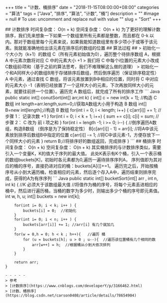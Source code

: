 +++
title = "计数、桶排序"
date = "2018-11-15T08:00:00+08:00"
categories = "算法"
tags = ["Java", "排序", "算法", "计数", "桶"]
description = ""
#image = null  # To use: uncomment and replace null with value
"<!-- link" = "https://www.jianshu.com/p/db32c48eab69 -->"
slug = "Sort"
+++

<p class="description"></p>
## 计数排序
时间复杂度： O(n + k)
空间复杂度： O(n + k)
为了更好的理解计数排序，我们先来想象一下如果一个数组里所有元素都是整数，而且都在 0-k 以内。那对于数组里每个元素来说，如果我能知道数组里有多少项小于或等于该元素。我就能准确地给出该元素在排序后的数组的位置
## 算法过程 ##
> 初始化一个大小为（k+1）的数组 C（所有元素初始值为0），遍历整个待排序数组 A，根据 A 中元素次数将对应 C 中的元素大小 +1
> 我们将 C 中每个i位置的元素大小改成C数组前i项和（基于之前的算法思考，我们不难理解这么做的道理）
> 初始化一个和A同样大小的数组B用于存储排序后数组，然后倒序遍历（保证排序稳定性） A 中元素，通过查找 C 数组，将该元素放置到B中相应的位置，同时将 C 中对应的元素大小 -1（表明已经放置了一个这样大小的元素，下次再放同样大小的元素，就要往前挤一个位置）。遍历完 A 数组后，就完成了所有的排序工作
<!-- more -->
``` Java
public static int[]  conutSort(int[] arr,int k) {
        int[] c = new int[k + 1]; //构造 C 数组
        int length=arr.length,sum=0;//获取A数组大小用于构造 B 数组
        int[] B=new int[length];//构造 B 数组
        for(int i = 0; i < length; i++) {
            c[arr[i]] +=  1; // 步骤 1：  记录次数 +1
        }
        for(int i = 0; i < k + 1; i++) {
            sum += c[i];
            c[i] = sum;  //步骤 2： C 改为 前 i 项之和
        }
        for(int i = length -1; i >= 0; i--) { //倒序遍历A数组，构造B数组 （倒序是为了保持稳定性）
            B[c[arr[i]] - 1] = arr[i];  //将A中该元素放到排序后数组B中指定的位置
            c[arr[i]] -= 1; //将C中该元素-1，方便存放下一个同样大小的元素
        }
        return B;//将排序好的数组返回，完成排序
    }
```
## 桶排序
时间复杂度： O(n + k)
空间复杂度： O(n + k)
其实桶排序的与计数排序类似，需要引入一个变量K，K的值大于序列的最大值。
此处K表示有K个桶，引入一个表示桶的数组buckets[K]，初始时各元素都为0,遍历一遍待排序序列A，
序列值即为其对应的桶的序号，直接扔进对应的桶：buckets[A[i]]+=1。
 遍历完之后，开始按桶序号从小到大遍历桶，检查相应的元素，然后逐个存入A中，遍历结束则排序完成，获得的A为有序序列
``` Java
public static  int[] bucketSort(int[] arr , int n, int k) { //K 必须大于该数组最大值
        //将值作为桶的序号，将每个元素丢进相应的桶中，然后进行遍历桶，当桶的数字为多少时，则输出多少个桶的序号即元素值。
        int w, h, u;
        int[] buckets = new int[k];

        for(int i= 0; i < k; i++ ) {
            buckets[i] = 0;  //初始化
        }
        for(int i= 0; i < n; i++ ) {
            buckets[arr[i]] += 1; //arr[i] 有几个就加几
        }
        for(w = 0,h = 0; h < k ; h++){   //遍历 桶
            for (u = buckets[h]; u > 0 ; u--){  //遍历该位置桶有几个相同的数
                arr[w++] = h;  //根据桶从小到大依次排列
            }
        }

        return arr;
    }
```
- - - - -
> 参考
> [计数排序](https://www.cnblogs.com/developerY/p/3166462.html)
> [计数、桶排序](https://blog.csdn.net/carson0408/article/details/78654904)
